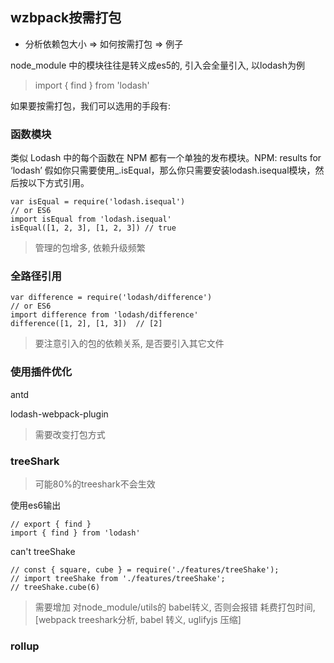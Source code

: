 ## wzbpack按需打包

* 分析依赖包大小 => 如何按需打包 => 例子 

node_module 中的模块往往是转义成es5的, 引入会全量引入, 
以lodash为例

> import { find } from 'lodash'

如果要按需打包，我们可以选用的手段有: 

### 函数模块
类似 Lodash 中的每个函数在 NPM 都有一个单独的发布模块。NPM: results for ‘lodash’
假如你只需要使用_.isEqual，那么你只需要安装lodash.isequal模块，然后按以下方式引用。

```
var isEqual = require('lodash.isequal')
// or ES6
import isEqual from 'lodash.isequal'
isEqual([1, 2, 3], [1, 2, 3]) // true
```
> 管理的包增多, 依赖升级频繁

### 全路径引用
```
var difference = require('lodash/difference')
// or ES6
import difference from 'lodash/difference'
difference([1, 2], [1, 3])  // [2]
```

> 要注意引入的包的依赖关系, 是否要引入其它文件

### 使用插件优化
antd

lodash-webpack-plugin

> 需要改变打包方式

### treeShark

> 可能80%的treeshark不会生效

使用es6输出

```
// export { find }
import { find } from 'lodash'
```

can't treeShake
```
// const { square, cube } = require('./features/treeShake');
// import treeShake from './features/treeShake';
// treeShake.cube(6)
```

> 需要增加 对node_module/utils的 babel转义, 否则会报错
> 耗费打包时间, [webpack treeshark分析, babel 转义, uglifyjs 压缩]

### rollup



